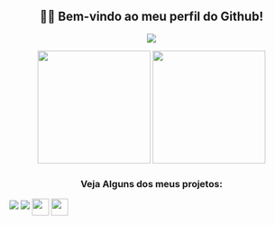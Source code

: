 <h2 align="center">👋🏻 Bem-vindo ao meu perfil do Github!</h2>
<p align="center">
  <img src="https://github-readme-stats.vercel.app/api?username=LESS14&custom_title=Github+Stats&theme=dark">
</p>

<p align="center">
<img src="https://lanyard.cnrad.dev/api/879190916894711869" height="200em">
<img src="https://github-readme-stats.vercel.app/api/top-langs/?username=LESS14&layout=compact&langs_count=7&theme=dark&bg_color=1a1c1f&hide_border=true" height="200em">
</p>

<center>
<h3>Veja Alguns dos meus projetos:</h3>
</center>
<a align="center" href="https://github.com/LESS14/Color-Picker"><img src="https://gh-card.dev/repos/LESS14/Color-Picker.png"></a>
<a align="center" href="https://github.com/LESS14/QR-code-generator"><img src="https://gh-card.dev/repos/LESS14/QR-code-generator.png"></a>
<img align="center" src="https://img.shields.io/github/languages/top/LESS14/QR-Code-Generator?color=434343&label=Javascript&logoColor=A4A4A4&style=plastic" height="30em">
<img align="center" src="https://img.shields.io/github/languages/top/LESS14/Color-Picker?color=434343&label=C++&logoColor=A4A4A4&style=plastic" height="30em">
